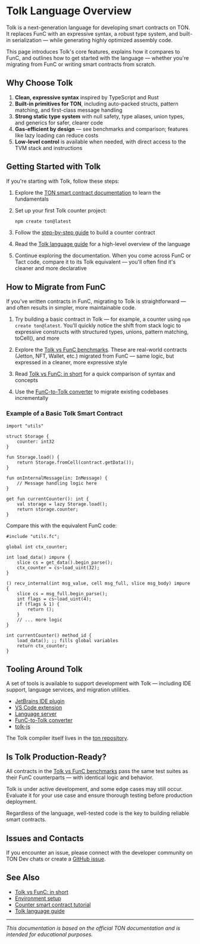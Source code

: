 # Tolk Language Overview

Tolk is a next-generation language for developing smart contracts on TON. It replaces FunC with an expressive syntax, a robust type system, and built-in serialization — while generating highly optimized assembly code.

This page introduces Tolk's core features, explains how it compares to FunC, and outlines how to get started with the language — whether you're migrating from FunC or writing smart contracts from scratch.

## Why Choose Tolk

1. **Clean, expressive syntax** inspired by TypeScript and Rust
2. **Built-in primitives for TON**, including auto-packed structs, pattern matching, and first-class message handling
3. **Strong static type system** with null safety, type aliases, union types, and generics for safer, clearer code
4. **Gas-efficient by design** — see benchmarks and comparison; features like lazy loading can reduce costs
5. **Low-level control** is available when needed, with direct access to the TVM stack and instructions

## Getting Started with Tolk

If you're starting with Tolk, follow these steps:

1. Explore the [TON smart contract documentation](https://docs.ton.org/v3/documentation/smart-contracts/overview) to learn the fundamentals

2. Set up your first Tolk counter project:
   ```bash
   npm create ton@latest
   ```

3. Follow the [step-by-step guide](https://docs.ton.org/v3/documentation/smart-contracts/tolk/counter-smart-contract) to build a counter contract

4. Read the [Tolk language guide](https://docs.ton.org/v3/documentation/smart-contracts/tolk/language-guide) for a high-level overview of the language

5. Continue exploring the documentation. When you come across FunC or Tact code, compare it to its Tolk equivalent — you'll often find it's cleaner and more declarative

## How to Migrate from FunC

If you've written contracts in FunC, migrating to Tolk is straightforward — and often results in simpler, more maintainable code.

1. Try building a basic contract in Tolk — for example, a counter using `npm create ton@latest`. You'll quickly notice the shift from stack logic to expressive constructs with structured types, unions, pattern matching, toCell(), and more

2. Explore the [Tolk vs FunC benchmarks](https://github.com/ton-blockchain/tolk-bench). These are real-world contracts (Jetton, NFT, Wallet, etc.) migrated from FunC — same logic, but expressed in a cleaner, more expressive style

3. Read [Tolk vs FunC: in short](https://docs.ton.org/v3/documentation/smart-contracts/tolk/tolk-vs-func/in-short) for a quick comparison of syntax and concepts

4. Use the [FunC-to-Tolk converter](https://github.com/ton-blockchain/convert-func-to-tolk) to migrate existing codebases incrementally

### Example of a Basic Tolk Smart Contract

```tolk
import "utils"

struct Storage {
    counter: int32
}

fun Storage.load() {
    return Storage.fromCell(contract.getData());
}

fun onInternalMessage(in: InMessage) {
    // Message handling logic here
}

get fun currentCounter(): int {
    val storage = lazy Storage.load();
    return storage.counter;
}
```

Compare this with the equivalent FunC code:

```func
#include "utils.fc";

global int ctx_counter;

int load_data() impure {
    slice cs = get_data().begin_parse();
    ctx_counter = cs~load_uint(32);
}

() recv_internal(int msg_value, cell msg_full, slice msg_body) impure {
    slice cs = msg_full.begin_parse();
    int flags = cs~load_uint(4);
    if (flags & 1) {
        return ();
    }
    // ... more logic
}

int currentCounter() method_id {
    load_data(); ;; fills global variables
    return ctx_counter;
}
```

## Tooling Around Tolk

A set of tools is available to support development with Tolk — including IDE support, language services, and migration utilities.

- [JetBrains IDE plugin](https://github.com/ton-blockchain/intellij-ton)
- [VS Code extension](https://marketplace.visualstudio.com/items?itemName=ton-core.vscode-ton)
- [Language server](https://github.com/ton-blockchain/ton-language-server)
- [FunC-to-Tolk converter](https://github.com/ton-blockchain/convert-func-to-tolk)
- [tolk-js](https://github.com/ton-blockchain/tolk-js)

The Tolk compiler itself lives in the [ton repository](https://github.com/ton-blockchain/ton).

## Is Tolk Production-Ready?

All contracts in the [Tolk vs FunC benchmarks](https://github.com/ton-blockchain/tolk-bench) pass the same test suites as their FunC counterparts — with identical logic and behavior.

Tolk is under active development, and some edge cases may still occur. Evaluate it for your use case and ensure thorough testing before production deployment.

Regardless of the language, well-tested code is the key to building reliable smart contracts.

## Issues and Contacts

If you encounter an issue, please connect with the developer community on TON Dev chats or create a [GitHub issue](https://github.com/ton-community/ton-docs/issues).

## See Also

- [Tolk vs FunC: in short](https://docs.ton.org/v3/documentation/smart-contracts/tolk/tolk-vs-func/in-short)
- [Environment setup](https://docs.ton.org/v3/documentation/smart-contracts/tolk/environment-setup)
- [Counter smart contract tutorial](https://docs.ton.org/v3/documentation/smart-contracts/tolk/counter-smart-contract)
- [Tolk language guide](https://docs.ton.org/v3/documentation/smart-contracts/tolk/language-guide)

---

*This documentation is based on the official TON documentation and is intended for educational purposes.*
